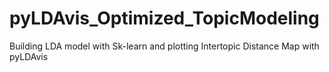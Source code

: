 # pyLDAvis_Optimized_TopicModeling
Building LDA model with Sk-learn and plotting Intertopic Distance Map with pyLDAvis

